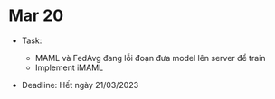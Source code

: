 # Mar 20

- Task:
    - MAML và FedAvg đang lỗi đoạn đưa model lên server để train
    - Implement iMAML

- Deadline: Hết ngày 21/03/2023
